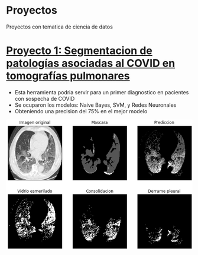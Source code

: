 # Proyectos
Proyectos con tematica de ciencia de datos

# [Proyecto 1: Segmentacion de patologías asociadas al COVID en tomografías pulmonares](https://github.com/rodrigoDZ/Segmentacion_covid)

* Esta herramienta podria servir para un primer diagnostico en pacientes con sospecha de COVID
* Se ocuparon los modelos: Naive Bayes, SVM, y Redes Neuronales
* Obteniendo una precision del 75% en el mejor modelo

![Ejemplo de test del mejor modelo](https://github.com/rodrigoDZ/Proyectos/blob/master/Images/Captura%20de%20pantalla%20de%202020-07-22%2020-55-41.png)
